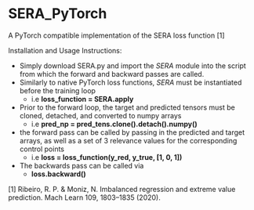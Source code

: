 # SERA_PyTorch
A PyTorch compatible implementation of the SERA loss function [1]

Installation and Usage Instructions:

- Simply download SERA.py and import the *SERA* module into the script from which the forward and backward passes are called.
- Similarly to native PyTorch loss functions, *SERA* must be instantiated before the training loop 
  -   i.e **loss_function = SERA.apply**
- Prior to the forward loop, the target and predicted tensors must be cloned, detached, and converted to numpy arrays 
  - i.e **pred_np = pred_tens.clone().detach().numpy()**
- the forward pass can be called by passing in the predicted and target arrays, as well as a set of 3 relevance values for the corresponding control points 
  - i.e **loss = loss_function(y_red, y_true, [1, 0, 1])**
- The backwards pass can be called via 
  -  **loss.backward()**





[1] Ribeiro, R. P. & Moniz, N. Imbalanced regression and extreme value prediction. Mach Learn 109, 1803–1835 (2020).
